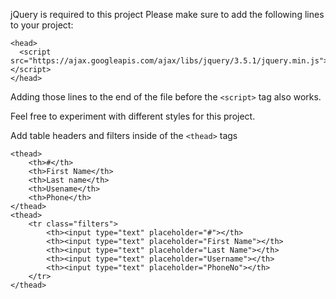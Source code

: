 jQuery is required to this project Please make sure to add the following lines to your project:

```
<head>
  <script src="https://ajax.googleapis.com/ajax/libs/jquery/3.5.1/jquery.min.js"></script>
</head>
```

Adding those lines to the end of the file before the `<script>` tag also works.

Feel free to experiment with different styles for this project.

Add table headers and filters inside of the `<thead>` tags

```
<thead>
    <th>#</th>
    <th>First Name</th>
    <th>Last name</th>
    <th>Usename</th>
    <th>Phone</th>
</thead>
<thead>
    <tr class="filters">
        <th><input type="text" placeholder="#"></th>
        <th><input type="text" placeholder="First Name"></th>
        <th><input type="text" placeholder="Last Name"></th>
        <th><input type="text" placeholder="Username"></th>
        <th><input type="text" placeholder="PhoneNo"></th>
    </tr>
</thead>
```
